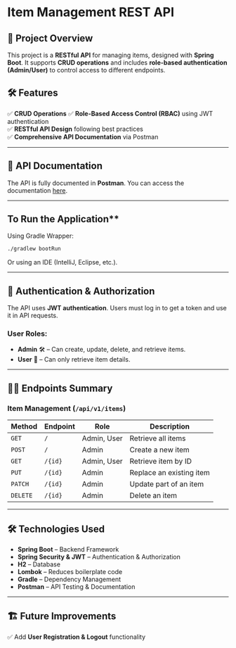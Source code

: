 # **Item Management REST API**

## 📌 **Project Overview**
This project is a **RESTful API** for managing items, designed with **Spring Boot**. It supports **CRUD operations** and includes **role-based authentication (Admin/User)** to control access to different endpoints.

## 🛠 **Features**
✅ **CRUD Operations**
✅ **Role-Based Access Control (RBAC)** using JWT authentication  
✅ **RESTful API Design** following best practices  
✅ **Comprehensive API Documentation** via Postman

---
## 📖 **API Documentation**
The API is fully documented in **Postman**. You can access the documentation [here](https://documenter.getpostman.com/view/23244926/2sAYX9kzgY#38b23cfc-00b0-478a-b1c4-bd48f637a7b4).

---

## To Run the Application**
Using Gradle Wrapper:
```sh
./gradlew bootRun
```
Or using an IDE (IntelliJ, Eclipse, etc.).

---

## 🔑 **Authentication & Authorization**
The API uses **JWT authentication**. Users must log in to get a token and use it in API requests.

### **User Roles:**
- **Admin** 🛠️ – Can create, update, delete, and retrieve items.
- **User** 👤 – Can only retrieve item details.

---

## 👨‍💻 **Endpoints Summary**

### **Item Management** (`/api/v1/items`)
| Method  | Endpoint          | Role  | Description               |
|---------|------------------|-------|---------------------------|
| `GET`   | `/`              | Admin, User | Retrieve all items |
| `POST`  | `/`              | Admin | Create a new item |
| `GET`   | `/{id}`          | Admin, User | Retrieve item by ID |
| `PUT`   | `/{id}`          | Admin | Replace an existing item |
| `PATCH` | `/{id}`          | Admin | Update part of an item |
| `DELETE`| `/{id}`          | Admin | Delete an item |

---

## 🛠 **Technologies Used**
- **Spring Boot** – Backend Framework
- **Spring Security & JWT** – Authentication & Authorization
- **H2** – Database
- **Lombok** – Reduces boilerplate code
- **Gradle** – Dependency Management
- **Postman** – API Testing & Documentation

---

## 🏗 **Future Improvements**
✅ Add **User Registration & Logout** functionality  

